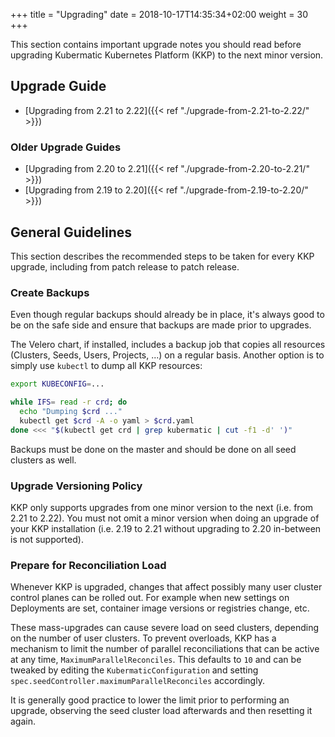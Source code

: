 +++
title = "Upgrading"
date =  2018-10-17T14:35:34+02:00
weight = 30
+++

This section contains important upgrade notes you should read before upgrading Kubermatic Kubernetes Platform (KKP) to the next minor version.

## Upgrade Guide

- [Upgrading from 2.21 to 2.22]({{< ref "./upgrade-from-2.21-to-2.22/" >}})

### Older Upgrade Guides

- [Upgrading from 2.20 to 2.21]({{< ref "./upgrade-from-2.20-to-2.21/" >}})
- [Upgrading from 2.19 to 2.20]({{< ref "./upgrade-from-2.19-to-2.20/" >}})

## General Guidelines

This section describes the recommended steps to be taken for every KKP upgrade, including from patch release to patch release.

### Create Backups

Even though regular backups should already be in place, it's always good to be
on the safe side and ensure that backups are made prior to upgrades.

The Velero chart, if installed, includes a backup job that copies all resources
(Clusters, Seeds, Users, Projects, ...) on a regular basis. Another option is
to simply use `kubectl` to dump all KKP resources:

```bash
export KUBECONFIG=...

while IFS= read -r crd; do
  echo "Dumping $crd ..."
  kubectl get $crd -A -o yaml > $crd.yaml
done <<< "$(kubectl get crd | grep kubermatic | cut -f1 -d' ')"
```

Backups must be done on the master and should be done on all seed clusters as
well.

### Upgrade Versioning Policy

KKP only supports upgrades from one minor version to the next (i.e. from 2.21 to 2.22).
You must not omit a minor version when doing an upgrade of your KKP installation
(i.e. 2.19 to 2.21 without upgrading to 2.20 in-between is not supported).

### Prepare for Reconciliation Load

Whenever KKP is upgraded, changes that affect possibly many user cluster control planes
can be rolled out. For example when new settings on Deployments are set, container
image versions or registries change, etc.

These mass-upgrades can cause severe load on seed clusters, depending on the
number of user clusters. To prevent overloads, KKP has a mechanism to limit the
number of parallel reconciliations that can be active at any time,
`MaximumParallelReconciles`. This defaults to `10` and can be tweaked by editing
the `KubermaticConfiguration` and setting `spec.seedController.maximumParallelReconciles`
accordingly.

It is generally good practice to lower the limit prior to performing an upgrade,
observing the seed cluster load afterwards and then resetting it again.
